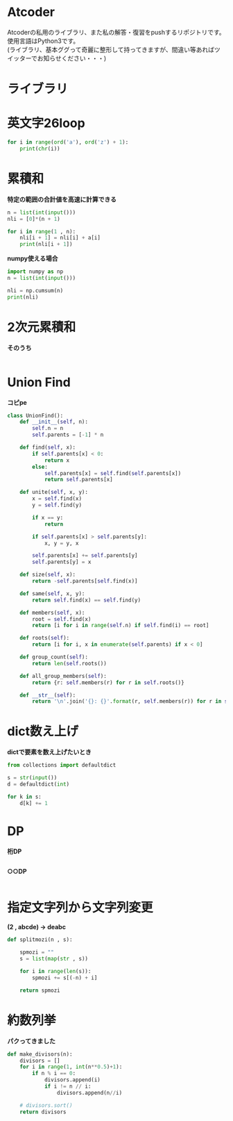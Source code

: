 # Atcoder

Atcoderの私用のライブラリ、また私の解答・復習をpushするリポジトリです。
使用言語はPython3です。<br>
(ライブラリ、基本ググって奇麗に整形して持ってきますが、間違い等あればツイッターでお知らせください・・・)


# ライブラリ


# 英文字26loop

```py
for i in range(ord('a'), ord('z') + 1):
    print(chr(i))

```

# 累積和
**特定の範囲の合計値を高速に計算できる**

```py
n = list(int(input()))
nli = [0]*(n + 1)

for i in range(1 , n):
    nli[i + 1] = nli[i] + a[i]
    print(nli[i + 1])
```

**numpy使える場合**
```py
import numpy as np
n = list(int(input()))

nli = np.cumsum(n)
print(nli)
```


# 2次元累積和
**そのうち**
```py

```

# Union Find

**コピpe**

```py
class UnionFind():
    def __init__(self, n):
        self.n = n
        self.parents = [-1] * n

    def find(self, x):
        if self.parents[x] < 0:
            return x
        else:
            self.parents[x] = self.find(self.parents[x])
            return self.parents[x]

    def unite(self, x, y):
        x = self.find(x)
        y = self.find(y)

        if x == y:
            return

        if self.parents[x] > self.parents[y]:
            x, y = y, x

        self.parents[x] += self.parents[y]
        self.parents[y] = x

    def size(self, x):
        return -self.parents[self.find(x)]

    def same(self, x, y):
        return self.find(x) == self.find(y)

    def members(self, x):
        root = self.find(x)
        return [i for i in range(self.n) if self.find(i) == root]

    def roots(self):
        return [i for i, x in enumerate(self.parents) if x < 0]

    def group_count(self):
        return len(self.roots())

    def all_group_members(self):
        return {r: self.members(r) for r in self.roots()}

    def __str__(self):
        return '\n'.join('{}: {}'.format(r, self.members(r)) for r in self.roots())


```

# dict数え上げ
**dictで要素を数え上げたいとき**

```py
from collections import defaultdict

s = str(input())
d = defaultdict(int)

for k in s:
    d[k] += 1

```

# DP

**桁DP**

```py

```

**○○DP**

```py

```

# 指定文字列から文字列変更

**(2 , abcde) → deabc**
```py
def splitmozi(n , s):

    spmozi = ""
    s = list(map(str , s))

    for i in range(len(s)):
        spmozi += s[(-n) + i]

    return spmozi
```

# 約数列挙
**パクってきました**
```py
def make_divisors(n):
    divisors = []
    for i in range(1, int(n**0.5)+1):
        if n % i == 0:
            divisors.append(i)
            if i != n // i:
                divisors.append(n//i)

    # divisors.sort()
    return divisors
```